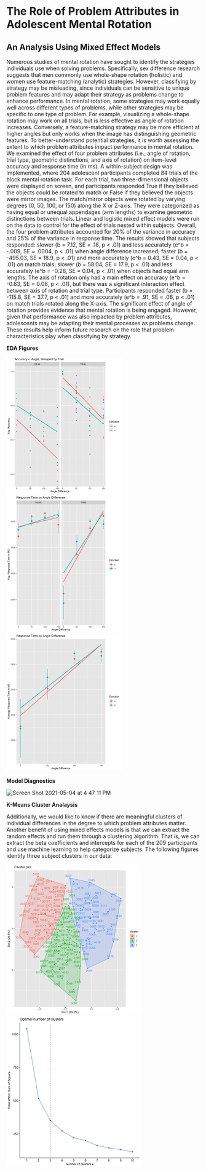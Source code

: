 # The Role of Problem Attributes in Adolescent Mental Rotation
## An Analysis Using Mixed Effect Models

Numerous studies of mental rotation have sought to identify the strategies individuals use when solving problems. Specifically, sex difference research suggests that men commonly use whole-shape rotation (holistic) and women use feature-matching (analytic) strategies. However, classifying by strategy may be misleading, since individuals can be sensitive to unique problem features and may adapt their strategy as problems change to enhance performance. In mental rotation, some strategies may work equally well across different types of problems, while other strategies may be specific to one type of problem. For example, visualizing a whole-shape rotation may work on all trials, but is less effective as angle of rotation increases. Conversely, a feature-matching strategy may be more efficient at higher angles but only works when the image has distinguishing geometric features. To better-understand potential strategies, it is worth assessing the extent to which problem attributes impact performance in mental rotation. We examined the effect of four problem attributes (i.e., angle of rotation, trial type, geometric distinctions, and axis of rotation) on item-level accuracy and response time (in ms). A within-subject design was implemented, where 204 adolescent participants completed 84 trials of the block mental rotation task. For each trial, two three-dimensional objects were displayed on screen, and participants responded True if they believed the objects could be rotated to match or False if they believed the objects were mirror images. The match/mirror objects were rotated by varying degrees (0, 50, 100, or 150) along the X or Z-axis. They were categorized as having equal or unequal appendages (arm lengths) to examine geometric distinctions between trials. Linear and logistic mixed effect models were run on the data to control for the effect of trials nested within subjects. Overall, the four problem attributes accounted for 20% of the variance in accuracy and 25% of the variance in response time. The results showed that subjects responded: slower (b = 7.12, SE = .18, p < .01) and less accurately (e^b = -.009, SE = .0004, p < .01) when angle difference increased; faster (b = -495.03, SE = 18.9, p < .01) and more accurately (e^b = 0.43, SE = 0.04, p < .01) on match trials; slower (b = 58.04, SE = 17.9, p < .01) and less accurately (e^b = -0.28, SE = 0.04, p < .01) when objects had equal arm lengths. The axis of rotation only had a main effect on accuracy (e^b = -0.63, SE = 0.06, p < .01), but there was a significant interaction effect between axis of rotation and trial type. Participants responded faster (b = -115.8, SE = 37.7, p < .01) and more accurately (e^b = .91, SE = .08, p < .01) on match trials rotated along the X-axis. The significant effect of angle of rotation provides evidence that mental rotation is being engaged. However, given that performance was also impacted by problem attributes, adolescents may be adapting their mental processes as problems change. These results help inform future research on the role that problem characteristics play when classifying by strategy.

**EDA Figures**

<img src="Figures/acc_facet.png" width=300> <img src="Figures/rt_by_angle_facet.png" width=300> <img src="Figures/rt_by_anglediff.png" width=300>

**Model Diagnostics**

<img width="1035" alt="Screen Shot 2021-05-04 at 4 47 11 PM" src="https://user-images.githubusercontent.com/54644294/117068013-bac0da80-acf8-11eb-9d59-95691ec2f509.png">


**K-Means Cluster Analaysis**

Additionally, we would like to know if there are meaningful clusters of individual differences in the degree to which problem attributes matter. Another benefit of using mixed effects models is that we can extract the random effects and run them through a clustering algorithm. That is, we can extract the beta coefficients and intercepts for each of the 209 participants and use machine learning to help categorize subjects. The following figures identify three subject clusters in our data:

<img src="Figures/cluster_plot.png" width=350>    <img src="Figures/optimal_clusters.png" width=350>

